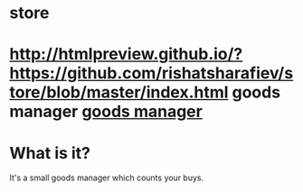 store
=====

http://htmlpreview.github.io/?https://github.com/rishatsharafiev/store/blob/master/index.html
goods manager
[goods manager](http://htmlpreview.github.io/?https://github.com/rishatsharafiev/store/blob/master/index.html)
=====
What is it?
=====
It's a small goods manager which counts your buys.
